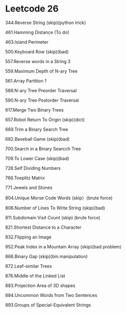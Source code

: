 # Leetcode 26

344.Reverse String (skip)(python trick)

461.Hamming Distance (To do)

463.Island Perimeter

500.Keyboard Row (skip)(bad)

557.Reverse words in a String 3

559.Maximum Depth of N-ary Tree

561.Array Partition 1

589.N-ary Tree Preorder Traversal

590.N-ary Tree Postorder Traversal

617.Merge Two Binary Trees

657.Robot Return To Origin (skip)(dict)

669.Trim a Binary Search Tree

682.Baseball Game (skip)(bad)

700.Search in a Binary Searcch Tree

709.To Lower Case (skip)(bad)

728.Self Dividing Numbers

766.Toeplitz Matrix

771.Jewels and Stones

804.Unique Morse Code Words (skip）(brute force)

806.Number of Lines To Write String (skip)(bad)

811.Subdomain Visit Count (skip) (brute force)

821.Shortest Distance to a Character

832.Flipping an Image

852.Peak Index in a Mountain Array (skip)(bad problem)

868.Binary Gap (skip)(bin manipulation)

872.Leaf-similar Trees

876.Middle of the Linked List

883.Projection Area of 3D shapes

884.Uncommon Words from Two Sentences

893.Groups of Special-Equivalent Strings